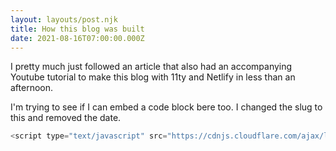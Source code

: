 ```yaml
---
layout: layouts/post.njk
title: How this blog was built
date: 2021-08-16T07:00:00.000Z
---
```

I pretty much just followed an article that also had an accompanying Youtube tutorial to make this blog with 11ty and Netlify in less than an afternoon.

I'm trying to see if I can embed a code block bere too. I changed the slug to this and removed the date. 

```javascript
<script type="text/javascript" src="https://cdnjs.cloudflare.com/ajax/libs/prism/1.15.0/prism.min.js"></script>
```